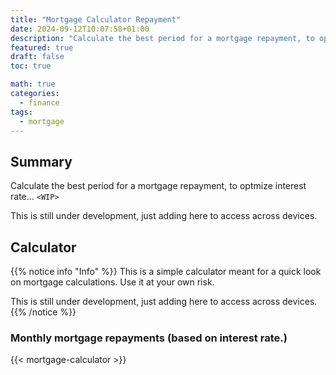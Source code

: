 ```yaml
---
title: "Mortgage Calculator Repayment"
date: 2024-09-12T10:07:58+01:00
description: "Calculate the best period for a mortgage repayment, to optmize interest rate"
featured: true
draft: false
toc: true

math: true
categories:
  - finance
tags:
  - mortgage
---
```


## Summary

Calculate the best period for a mortgage repayment, to optmize interest rate... `<WIP>`

This is still under development, just adding here to access across devices.

## Calculator

{{% notice info "Info" %}}
This is a simple calculator meant for a quick look on mortgage calculations. Use it at your own
risk.

This is still under development, just adding here to access across devices.
{{% /notice %}}

### Monthly mortgage repayments (based on interest rate.)

{{< mortgage-calculator >}}


